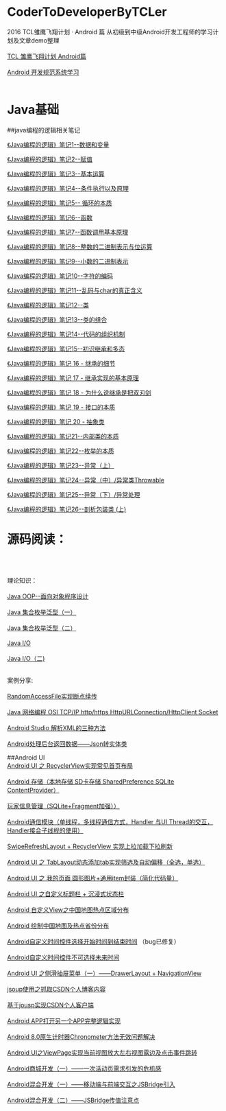 # CoderToDeveloperByTCLer
2016 TCL雏鹰飞翔计划 · Android 篇
从初级到中级Android开发工程师的学习计划及文章demo整理
<br>
<br>
[TCL 雏鹰飞翔计划 Android篇](https://blog.csdn.net/dt235201314/article/details/63252425 "鼠标悬停显示")
<br>
<br>
[Android 开发规范系统学习](http://blog.csdn.net/dt235201314/article/details/66477296 "鼠标悬停显示")
<br>
<br>
# Java基础
##java编程的逻辑相关笔记

[《Java编程的逻辑》笔记1--数据和变量](https://www.jianshu.com/p/5438be4dec30 "鼠标悬停显示")

[《Java编程的逻辑》笔记2--赋值](https://www.jianshu.com/p/1ad325b0260a "鼠标悬停显示")

[《Java编程的逻辑》笔记3--基本运算](https://www.jianshu.com/p/6afddc4750ce "鼠标悬停显示")

[《Java编程的逻辑》笔记4--条件执行以及原理](https://www.jianshu.com/p/cce8c5c7446f "鼠标悬停显示")

[《Java编程的逻辑》笔记5-- 循环的本质](https://www.jianshu.com/p/36a9cb7eadef "鼠标悬停显示")

[《Java编程的逻辑》笔记6--函数](https://www.jianshu.com/p/1d25bbb5fefc "鼠标悬停显示")

[《Java编程的逻辑》笔记7--函数调用基本原理](https://www.jianshu.com/p/74e59dbc3935 "鼠标悬停显示")

[《Java编程的逻辑》笔记8--整数的二进制表示与位运算](https://www.jianshu.com/p/f8228377f105 "鼠标悬停显示")

[《Java编程的逻辑》笔记9--小数的二进制表示](https://www.jianshu.com/p/64096d5ddc7e "鼠标悬停显示")

[《Java编程的逻辑》笔记10--字符的编码](https://www.jianshu.com/p/f1475164b2c1 "鼠标悬停显示")

[《Java编程的逻辑》笔记11--乱码与char的真正含义](https://www.jianshu.com/p/30cda12d9f3a "鼠标悬停显示")

[《Java编程的逻辑》笔记12--类](https://www.jianshu.com/p/f607d7809904 "鼠标悬停显示")

[《Java编程的逻辑》笔记13--类的组合](https://www.jianshu.com/p/be2444d365f9 "鼠标悬停显示")

[《Java编程的逻辑》笔记14--代码的组织机制](https://www.jianshu.com/p/7d1dab8196de "鼠标悬停显示")

[《Java编程的逻辑》笔记15--初识继承和多态](https://www.jianshu.com/p/d6a812b89e8e "鼠标悬停显示")

[《Java编程的逻辑》笔记 16 - 继承的细节](https://www.jianshu.com/p/0fa9f1de0f7d "鼠标悬停显示")

[《Java编程的逻辑》笔记 17 - 继承实现的基本原理](https://www.jianshu.com/p/038e6ad09586 "鼠标悬停显示")

[《Java编程的逻辑》笔记 18 - 为什么说继承是把双刃剑](https://www.jianshu.com/p/b9c36c4d88cf "鼠标悬停显示")

[《Java编程的逻辑》笔记 19 - 接口的本质](https://www.jianshu.com/p/b05b23c22ae7
 "鼠标悬停显示")
 
[《Java编程的逻辑》笔记 20 - 抽象类](https://www.jianshu.com/p/9c2ad5b27a81
 "鼠标悬停显示")
 
[《Java编程的逻辑》笔记21--内部类的本质](https://www.jianshu.com/p/4bec1688fdba)

[《Java编程的逻辑》笔记22--枚举的本质](https://www.jianshu.com/p/11ae9b5f3bcb)

[《Java编程的逻辑》笔记23--异常（上）](https://www.jianshu.com/p/3c96dc012e81)

[《Java编程的逻辑》笔记24--异常（中）/异常类Throwable](https://www.jianshu.com/p/28e5ba628dec)

[《Java编程的逻辑》笔记25--异常（下）/异常处理](https://www.jianshu.com/p/0cb45b0388c4)

[《Java编程的逻辑》笔记26--剖析包装类 (上)](https://www.jianshu.com/p/d269e64267b2)

# 源码阅读：
<br>
<br>

理论知识：
<br>
<br>
[Java OOP--面向对象程序设计](http://blog.csdn.net/dt235201314/article/details/69162998 "鼠标悬停显示")
<br>
<br>
[Java 集合枚举泛型（一）](http://blog.csdn.net/dt235201314/article/details/70210256 "鼠标悬停显示")
<br>
<br>
[Java 集合枚举泛型（二）](http://blog.csdn.net/dt235201314/article/details/70228260 "鼠标悬停显示")
<br>
<br>
[Java I/O](http://blog.csdn.net/dt235201314/article/details/70841306 "鼠标悬停显示")
<br>
<br>
[Java I/O（二)](https://blog.csdn.net/dt235201314/article/details/80747666 "鼠标悬停显示")
<br>
<br>

案例分享:
<br>
<br>
[RandomAccessFile实现断点续传](https://blog.csdn.net/dt235201314/article/details/80911932 "鼠标悬停显示")
<br>
<br>
[Java 网络编程 OSI TCP/IP http/https HttpURLConnection/HttpClient Socket](http://blog.csdn.net/dt235201314/article/details/71480961 "鼠标悬停显示")
<br>
<br>
[ Android Studio 解析XML的三种方法](http://blog.csdn.net/dt235201314/article/details/71588252 "鼠标悬停显示")
<br>
<br>
[ Android处理后台返回数据——Json转实体类](http://blog.csdn.net/dt235201314/article/details/69951885 "鼠标悬停显示")
<br>

##Android UI
<br>
[Android UI 之 RecyclerView实现常见首页布局](http://blog.csdn.net/dt235201314/article/details/72833218 "鼠标悬停显示")
<br>
<br>
[Android 存储（本地存储 SD卡存储 SharedPreference SQLite ContentProvider）](http://blog.csdn.net/dt235201314/article/details/73176149 "鼠标悬停显示")
<br>
<br>
[玩家信息管理（SQLite+Fragment加强））](http://blog.csdn.net/dt235201314/article/details/50463194 "鼠标悬停显示")
<br>
<br>
[Android通信模块（单线程，多线程通信方式，Handler 与UI Thread的交互，Handler接合子线程的使用）](http://blog.csdn.net/dt235201314/article/details/73823653 "鼠标悬停显示")
<br>
<br>
[SwipeRefreshLayout + RecyclerView 实现上拉加载下拉刷新](http://blog.csdn.net/dt235201314/article/details/75305222 "点击进入")
<br>
<br>
[Android UI 之 TabLayout动态添加tab实现筛选及自动偏移（全选，单选）](http://blog.csdn.net/dt235201314/article/details/76528029 "点击进入")
<br>
<br>
[Android UI 之 我的页面 圆形图片+通用item封装（简化代码量）](http://blog.csdn.net/dt235201314/article/details/76885747 "点击进入")
<br>
<br>
[Android UI 之自定义标题栏 + 沉浸式状态栏](http://blog.csdn.net/dt235201314/article/details/77161904 "")
<br>
<br>
[Android 自定义View之中国地图热点区域分布](http://blog.csdn.net/dt235201314/article/details/78133932 "")
<br>
<br>
[Android 绘制中国地图及热点省份分布](http://blog.csdn.net/dt235201314/article/details/78190492 "")
<br>
<br>
[Android自定义时间控件选择开始时间到结束时间](http://blog.csdn.net/dt235201314/article/details/78678419 "")
（bug已修复）
<br>
<br>
[Android自定义时间控件不可选择未来时间](http://blog.csdn.net/dt235201314/article/details/78718066 "")
<br>
<br>
[Android UI 之侧滑抽屉菜单（一）——DrawerLayout + NavigationView](http://blog.csdn.net/dt235201314/article/details/78962509 "")
<br>
<br>
[jsoup使用之抓取CSDN个人博客内容](http://blog.csdn.net/dt235201314/article/details/79003591 "")
<br>
<br>
[基于jousp实现CSDN个人客户端](http://blog.csdn.net/dt235201314/article/details/79076963 "")
<br>
<br>
[Android APP打开另一个APP完整逻辑实现](https://blog.csdn.net/dt235201314/article/details/80255143 "")
<br>
<br>
[Android 8.0原生计时器Chronometer方法无效问题解决](https://blog.csdn.net/dt235201314/article/details/80384423 "")
<br>
<br>
[Android UI之ViewPage实现当前视图放大左右视图露边及点击事件跳转](https://blog.csdn.net/dt235201314/article/details/81331297 "")
<br>
<br>
[Android商城开发（一）——一次活动页需求引发的危机感](https://blog.csdn.net/dt235201314/article/details/81027990 "")
<br>
<br>
[Android混合开发（一）——移动端与前端交互之JSBridge引入](https://stilljin.blog.csdn.net/article/details/83314866 "")
<br>
<br>
[Android混合开发（二）——JSBridge传值注意点](https://stilljin.blog.csdn.net/article/details/89164231 "")

